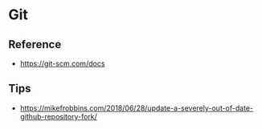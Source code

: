 # Git

## Reference

- https://git-scm.com/docs

## Tips

- https://mikefrobbins.com/2018/06/28/update-a-severely-out-of-date-github-repository-fork/